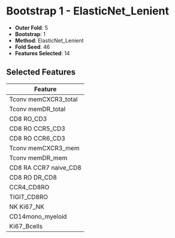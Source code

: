 # Bootstrap 1 - ElasticNet_Lenient

- **Outer Fold**: 5
- **Bootstrap**: 1
- **Method**: ElasticNet_Lenient
- **Fold Seed**: 46
- **Features Selected**: 14

## Selected Features

| Feature |
|---------|
| Tconv memCXCR3_total |
| Tconv memDR_total |
| CD8 RO_CD3 |
| CD8 RO CCR5_CD3 |
| CD8 RO CCR6_CD3 |
| Tconv memCXCR3_mem |
| Tconv memDR_mem |
| CD8 RA CCR7 naive_CD8 |
| CD8 RO DR_CD8 |
| CCR4_CD8RO |
| TIGIT_CD8RO |
| NK Ki67_NK |
| CD14mono_myeloid |
| Ki67_Bcells |
